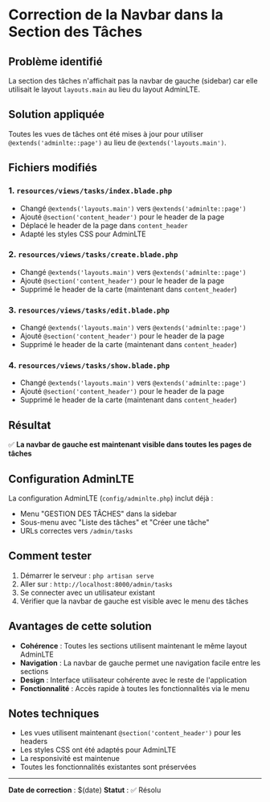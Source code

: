 # Correction de la Navbar dans la Section des Tâches

## Problème identifié
La section des tâches n'affichait pas la navbar de gauche (sidebar) car elle utilisait le layout `layouts.main` au lieu du layout AdminLTE.

## Solution appliquée
Toutes les vues de tâches ont été mises à jour pour utiliser `@extends('adminlte::page')` au lieu de `@extends('layouts.main')`.

## Fichiers modifiés

### 1. `resources/views/tasks/index.blade.php`
- Changé `@extends('layouts.main')` vers `@extends('adminlte::page')`
- Ajouté `@section('content_header')` pour le header de la page
- Déplacé le header de la page dans `content_header`
- Adapté les styles CSS pour AdminLTE

### 2. `resources/views/tasks/create.blade.php`
- Changé `@extends('layouts.main')` vers `@extends('adminlte::page')`
- Ajouté `@section('content_header')` pour le header de la page
- Supprimé le header de la carte (maintenant dans `content_header`)

### 3. `resources/views/tasks/edit.blade.php`
- Changé `@extends('layouts.main')` vers `@extends('adminlte::page')`
- Ajouté `@section('content_header')` pour le header de la page
- Supprimé le header de la carte (maintenant dans `content_header`)

### 4. `resources/views/tasks/show.blade.php`
- Changé `@extends('layouts.main')` vers `@extends('adminlte::page')`
- Ajouté `@section('content_header')` pour le header de la page
- Supprimé le header de la carte (maintenant dans `content_header`)

## Résultat
✅ **La navbar de gauche est maintenant visible dans toutes les pages de tâches**

## Configuration AdminLTE
La configuration AdminLTE (`config/adminlte.php`) inclut déjà :
- Menu "GESTION DES TÂCHES" dans la sidebar
- Sous-menu avec "Liste des tâches" et "Créer une tâche"
- URLs correctes vers `/admin/tasks`

## Comment tester
1. Démarrer le serveur : `php artisan serve`
2. Aller sur : `http://localhost:8000/admin/tasks`
3. Se connecter avec un utilisateur existant
4. Vérifier que la navbar de gauche est visible avec le menu des tâches

## Avantages de cette solution
- **Cohérence** : Toutes les sections utilisent maintenant le même layout AdminLTE
- **Navigation** : La navbar de gauche permet une navigation facile entre les sections
- **Design** : Interface utilisateur cohérente avec le reste de l'application
- **Fonctionnalité** : Accès rapide à toutes les fonctionnalités via le menu

## Notes techniques
- Les vues utilisent maintenant `@section('content_header')` pour les headers
- Les styles CSS ont été adaptés pour AdminLTE
- La responsivité est maintenue
- Toutes les fonctionnalités existantes sont préservées

---
**Date de correction** : $(date)
**Statut** : ✅ Résolu
